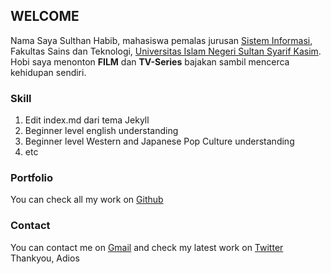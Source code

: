 ## WELCOME
Nama Saya Sulthan Habib, mahasiswa pemalas jurusan [Sistem Informasi](http://sif.uin-suska.ac.id/), Fakultas Sains dan Teknologi, [Universitas Islam Negeri Sultan Syarif Kasim](http://uin-suska.ac.id/). Hobi saya menonton **FILM** dan **TV-Series** bajakan sambil mencerca kehidupan sendiri.

### Skill

1. Edit index.md dari tema Jekyll
2. Beginner level english understanding
3. Beginner level Western and Japanese Pop Culture understanding
4. etc

### Portfolio

You can check all my work on [Github](github.com/habibgg98)

### Contact

You can contact me on [Gmail](habib.sulthagg@gmail.com) and check my latest work on [Twitter](twitter.com/habib_sulthan) Thankyou, Adios
